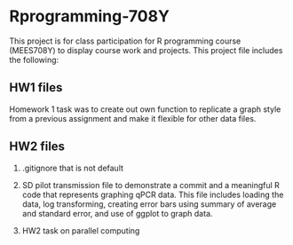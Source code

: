 # Rprogramming-708Y
This project is for class participation for R programming course (MEES708Y) to display course work and projects. This project file includes the following: 

## HW1 files
Homework 1 task was to create out own function to replicate a graph style from a previous assignment and make it flexible for other data files. 

## HW2 files 
1) .gitignore that is not default

2) SD pilot transmission file to demonstrate a commit and a meaningful R code that represents graphing qPCR data. This file includes loading the data, log transforming, creating error bars using summary of average and standard error, and use of ggplot to graph data. 

3) HW2 task on parallel computing

